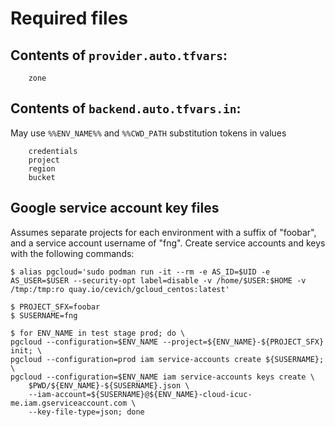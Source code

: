 # Required files

## Contents of `provider.auto.tfvars`:

```
    zone
```

## Contents of `backend.auto.tfvars.in`:

May use `%%ENV_NAME%%` and `%%CWD_PATH` substitution tokens in values

```
    credentials
    project
    region
    bucket
```

## Google service account key files

Assumes separate projects for each environment with a suffix of "foobar",
and a service account username of "fng".  Create service accounts and keys
with the following commands:

```
$ alias pgcloud='sudo podman run -it --rm -e AS_ID=$UID -e AS_USER=$USER --security-opt label=disable -v /home/$USER:$HOME -v /tmp:/tmp:ro quay.io/cevich/gcloud_centos:latest'

$ PROJECT_SFX=foobar
$ SUSERNAME=fng

$ for ENV_NAME in test stage prod; do \
pgcloud --configuration=$ENV_NAME --project=${ENV_NAME}-${PROJECT_SFX} init; \
pgcloud --configuration=prod iam service-accounts create ${SUSERNAME}; \
pgcloud --configuration=$ENV_NAME iam service-accounts keys create \
    $PWD/${ENV_NAME}-${SUSERNAME}.json \
    --iam-account=${SUSERNAME}@${ENV_NAME}-cloud-icuc-me.iam.gserviceaccount.com \
    --key-file-type=json; done
```
